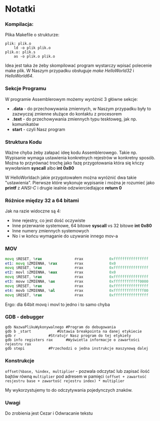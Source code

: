 # Notatki

### Kompilacja:

Plika Makefile o strukturze:

```
plik: plik.o
	ld -o plik plik.o
plik.o: plik.s
	as -o plik.o plik.o
```

Idea jest taka że żeby skompilować program wystarczy wpisać polecenie make plik. W Naszym przypadku obsługuje *make HelloWorld32* i *HelloWorld64*.

### Sekcje Programu

W programie Assemblerowym możemy wyróżnić 3 główne sekcje:
* **.data** - do przechowywania zmiennych, w Naszym przypadku były to zazwyczaj zmienne służące do kontaktu z procesorem
* **.text** - do przechowywania zmiennych typu tesktoweg, jak np. komunikatów
* **start** - czyli Nasz program

### Struktura Kodu

Ważne chyba żeby załapać ideę kodu Assemblerowego. Takie np. Wypisanie wymaga ustawienia konkretnych rejestrów w konkretny sposób. Można to przyrównać trochę jako fazę przygotowania która się kńczy wywołaniem **syscall** albo **int 0x80**

W HelloWorldach jakie przygotowałem można wyróżnić dwa takie "ustawienia". Pierwsze które wykonuje wypisanie i można je rozumieć jako **printf** z *ANSI-C* i drugie iealnie odzwierciedlające **return 0**

### Różnice między 32 a 64 bitami

Jak na razie widoczne są 4:
* Inne rejestry, co jest dość oczywiste
* Inne przerwanie systemowe, 64 bitowe **syscall** vs 32 bitowe **int 0x80**
* Inne numery zmiennych systemowych
* No i w końcu wymaganie do uzywanie innego mov-a

### MOV

```asm
movq $RESET, %rax               #rax            0xffffffffffffffff
et1: movq $ZMIENNA, %rax        #rax            0x0
movq $RESET, %rax               #rax            0xffffffffffffffff
et2: movl $ZMIENNA, %eax        #rax            0x0
movq $RESET, %rax               #rax            0xffffffffffffffff
et3: movw $ZMIENNA, %ax         #rax            0xffffffffffff0000
movq $RESET, %rax               #rax            0xffffffffffffffff
et4: movb $ZMIENNA, %al         #rax            0xffffffffffffff00
movq $RESET, %rax               #rax            0xffffffffffffffff
```

Ergo: dla 64bit movq i movl to jedno i to samo chyba

### GDB - debugger

```
gdb NazwaPlikuWykonywalnego	#Program do debugowania
gdb b _start 			#Ustawia breakpointa na danej etykiecie
gdb r				#Stratujr Nasz program do tej etykiety
gdb info registers rax 		#Wyświetla informacje o zawartości rejestru rax
gdb stepi			#Przechodzi o jedna instrukcje maszynową dalej
```

### Konstrukcje

`offset(%base, %index, multiplier` - pozwala odczytać lub zapisać ilość bajtów równą `multiplier` pod adresem w pamięci `(offset + zawartość resjestru base + zawartość rejestru index) * multiplier`

My wykorzystujemy to do odczytywania pojedynczych znaków.

### Uwagi

Do zrobienia jest Cezar i Odwracanie tekstu
